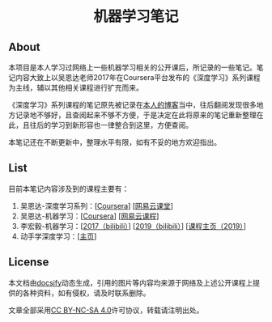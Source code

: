 ﻿<h1 align="center">机器学习笔记</h1>

<h2>About</h2>

本项目是本人学习过网络上一些机器学习相关的公开课后，所记录的一些笔记。笔记内容大致上以吴恩达老师2017年在Coursera平台发布的《深度学习》系列课程为主线，辅以其他相关课程进行扩充而来。

《深度学习》系列课程的笔记原先被记录在[本人的博客](http://binweber.top/)当中，往后翻阅发现很多地方记录地不够好，且查阅起来不够不方便，于是决定在此将原来的笔记重新整理在此，且往后的学习到新形容也一律整合到这里，方便查阅。

本笔记还在不断更新中，整理水平有限，如有不妥的地方欢迎指出。

<h2>List</h2>

目前本笔记内容涉及到的课程主要有：
1. 吴恩达-深度学习系列：[[Coursera](https://www.coursera.org/specializations/deep-learning)] [[网易云课堂](https://mooc.study.163.com/smartSpec/detail/1001319001.htm)]
2. 吴恩达-机器学习：[[Coursera](https://www.coursera.org/learn/machine-learning/)] [[网易云课程](https://study.163.com/course/introduction/1004570029.htm)]
3. 李宏毅-机器学习：[[2017（bilibili）](https://www.bilibili.com/video/av10590361)] [[2019（bilibili）](https://www.bilibili.com/video/av46561029)] [[课程主页（2019）](http://speech.ee.ntu.edu.tw/~tlkagk/courses_ML19.html)]
4. 动手学深度学习：[[主页](http://zh.d2l.ai/index.html)]

<h2>License</h2>

本文档由[docsify](https://docsify.js.org/#/zh-cn/)动态生成，引用的图片等内容均来源于网络及上述公开课程上提供的各种资料，如有侵权，请及时联系删除。

文章全部采用[CC BY-NC-SA 4.0](https://creativecommons.org/licenses/by-nc-sa/4.0/)许可协议，转载请注明出处。
